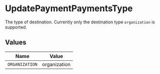 # UpdatePaymentPaymentsType

The type of destination. Currently only the destination type `organization` is supported.


## Values

| Name           | Value          |
| -------------- | -------------- |
| `ORGANIZATION` | organization   |